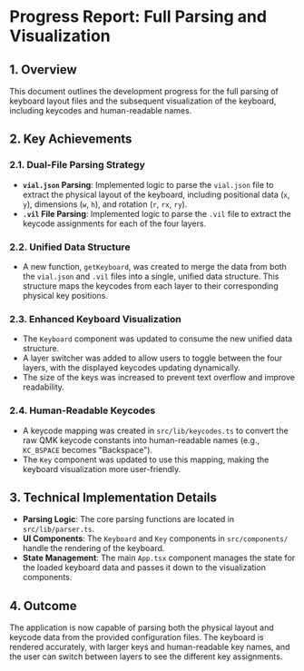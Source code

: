 # Progress Report: Full Parsing and Visualization

## 1. Overview

This document outlines the development progress for the full parsing of keyboard layout files and the subsequent visualization of the keyboard, including keycodes and human-readable names.

## 2. Key Achievements

### 2.1. Dual-File Parsing Strategy

-   **`vial.json` Parsing**: Implemented logic to parse the `vial.json` file to extract the physical layout of the keyboard, including positional data (`x`, `y`), dimensions (`w`, `h`), and rotation (`r`, `rx`, `ry`).
-   **`.vil` File Parsing**: Implemented logic to parse the `.vil` file to extract the keycode assignments for each of the four layers.

### 2.2. Unified Data Structure

-   A new function, `getKeyboard`, was created to merge the data from both the `vial.json` and `.vil` files into a single, unified data structure. This structure maps the keycodes from each layer to their corresponding physical key positions.

### 2.3. Enhanced Keyboard Visualization

-   The `Keyboard` component was updated to consume the new unified data structure.
-   A layer switcher was added to allow users to toggle between the four layers, with the displayed keycodes updating dynamically.
-   The size of the keys was increased to prevent text overflow and improve readability.

### 2.4. Human-Readable Keycodes

-   A keycode mapping was created in `src/lib/keycodes.ts` to convert the raw QMK keycode constants into human-readable names (e.g., `KC_BSPACE` becomes "Backspace").
-   The `Key` component was updated to use this mapping, making the keyboard visualization more user-friendly.

## 3. Technical Implementation Details

-   **Parsing Logic**: The core parsing functions are located in `src/lib/parser.ts`.
-   **UI Components**: The `Keyboard` and `Key` components in `src/components/` handle the rendering of the keyboard.
-   **State Management**: The main `App.tsx` component manages the state for the loaded keyboard data and passes it down to the visualization components.

## 4. Outcome

The application is now capable of parsing both the physical layout and keycode data from the provided configuration files. The keyboard is rendered accurately, with larger keys and human-readable key names, and the user can switch between layers to see the different key assignments.
